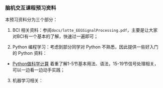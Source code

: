 
### 脑机交互课程预习资料

本预习资料分为三个部分：
1. BCI 相关资料：参阅`docs/lotte_EEGSignalProcessing.pdf`，主要是让大家对BCI有一个基本的了解，快速过一遍即可；

2. Python 编程学习：考虑到部分同学对 Python 不熟悉，因此提供一些好入门的 Python 资料：
- [Python做科学计算](https://wizardforcel.gitbooks.io/hyry-studio-scipy/content/index.html) 着重了解1-5节基本用法、语法，15-19节信号处理相关，可以一边看一边动手实践；

3. 机器学习相关：

